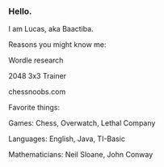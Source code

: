 ### Hello.
I am Lucas, aka Baactiba.  


Reasons you might know me:

  Wordle research
  
  2048 3x3 Trainer
  
  chessnoobs.com






Favorite things:

  Games: Chess, Overwatch, Lethal Company
  
  Languages: English, Java,                    TI-Basic
  
  Mathematicians: Neil Sloane, John Conway
